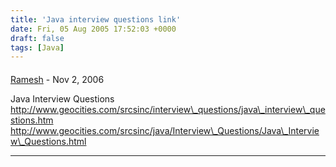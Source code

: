 ```yaml
---
title: 'Java interview questions link'
date: Fri, 05 Aug 2005 17:52:03 +0000
draft: false
tags: [Java]
---
```



#### 
[Ramesh](http://www.jacharya.com/java.forum/viewtopic.php?t=11 "srcsinc@yahoo.com") - <time datetime="2006-11-07 13:43:03">Nov 2, 2006</time>

Java Interview Questions http://www.geocities.com/srcsinc/interview\_questions/java\_interview\_questions.htm http://www.geocities.com/srcsinc/java/Interview\_Questions/Java\_Interview\_Questions.html
<hr />

